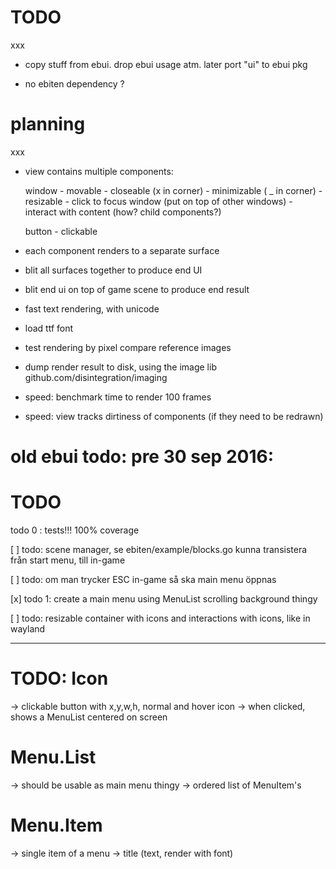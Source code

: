 # TODO

xxx
* copy stuff from ebui. drop ebui usage atm. later port "ui" to ebui pkg

* no ebiten dependency ?


# planning

xxx

* view contains multiple components:

    window
        - movable
        - closeable (x in corner)
        - minimizable ( _ in corner)
        - resizable
        - click to focus window (put on top of other windows)
        - interact with content (how? child components?)

    button
        - clickable

* each component renders to a separate surface

* blit all surfaces together to produce end UI
* blit end ui on top of game scene to produce end result
* fast text rendering, with unicode
* load ttf font

* test rendering by pixel compare reference images
* dump render result to disk, using the image lib github.com/disintegration/imaging

* speed: benchmark time to render 100 frames
* speed: view tracks dirtiness of components (if they need to be redrawn)





# old ebui todo: pre 30 sep 2016:
# TODO

todo 0 :
  tests!!!
  100% coverage


[ ] todo: scene manager, se ebiten/example/blocks.go
    kunna transistera från start menu, till in-game
    
[ ] todo: om man trycker ESC in-game så ska main menu öppnas

[x] todo 1: create a main menu using MenuList
    scrolling background thingy
    
[ ] todo: resizable container with icons and interactions with icons,
    like in wayland

---


# TODO: Icon
  -> clickable button with x,y,w,h, normal and hover icon
  -> when clicked, shows a MenuList centered on screen


# Menu.List
  -> should be usable as main menu thingy
  -> ordered list of MenuItem's

# Menu.Item
  -> single item of a menu
  -> title (text, render with font)
